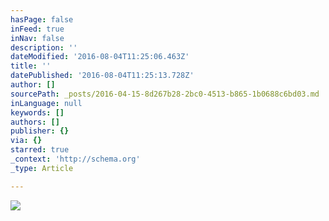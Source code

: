 ```yaml
---
hasPage: false
inFeed: true
inNav: false
description: ''
dateModified: '2016-08-04T11:25:06.463Z'
title: ''
datePublished: '2016-08-04T11:25:13.728Z'
author: []
sourcePath: _posts/2016-04-15-8d267b28-2bc0-4513-b865-1b0688c6bd03.md
inLanguage: null
keywords: []
authors: []
publisher: {}
via: {}
starred: true
_context: 'http://schema.org'
_type: Article

---
```

![](https://the-grid-user-content.s3-us-west-2.amazonaws.com/967c61ac-8f7e-496d-90fa-1d7af01b0f4f.jpg)